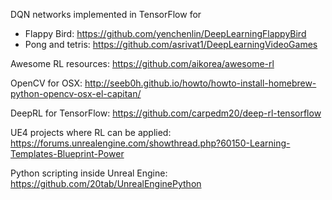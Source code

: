 DQN networks implemented in TensorFlow for
* Flappy Bird: https://github.com/yenchenlin/DeepLearningFlappyBird
* Pong and tetris: https://github.com/asrivat1/DeepLearningVideoGames

Awesome RL resources: https://github.com/aikorea/awesome-rl

OpenCV for OSX: http://seeb0h.github.io/howto/howto-install-homebrew-python-opencv-osx-el-capitan/

DeepRL for TensorFlow: https://github.com/carpedm20/deep-rl-tensorflow

UE4 projects where RL can be applied: https://forums.unrealengine.com/showthread.php?60150-Learning-Templates-Blueprint-Power

Python scripting inside Unreal Engine:
https://github.com/20tab/UnrealEnginePython

